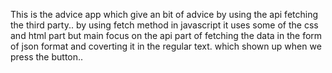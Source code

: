 This is the advice app which give an bit of advice by using the api fetching the third party.. by using fetch method in javascript 
it uses some of the css and html part but main focus on the api part of fetching the data in the form of json format and coverting it in the regular text.
which shown up when we press the button..

